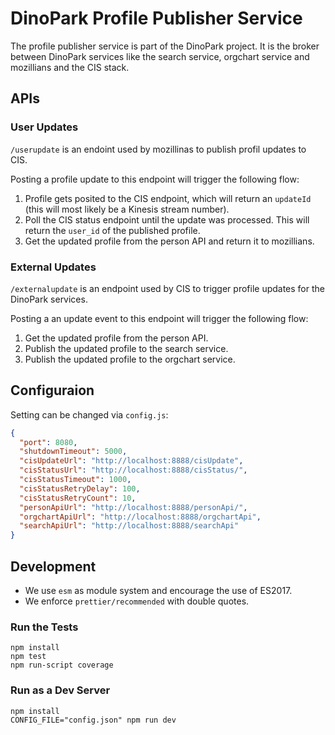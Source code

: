 # DinoPark Profile Publisher Service

The profile publisher service is part of the DinoPark project. It is the broker
between DinoPark services like the search service, orgchart service and mozillians
and the CIS stack.

## APIs

### User Updates

`/userupdate` is an endoint used by mozillinas to publish profil updates to CIS.

Posting a profile update to this endpoint will trigger the following flow:

1. Profile gets posited to the CIS endpoint, which will return an `updateId`
   (this will most likely be a Kinesis stream number).
2. Poll the CIS status endpoint until the update was processed. This will 
   return the `user_id` of the published profile.
3. Get the updated profile from the person API and return it to mozillians.

### External Updates

`/externalupdate` is an endpoint used by CIS to trigger profile updates for the
DinoPark services.

Posting a an update event to this endpoint will trigger the following flow:

1. Get the updated profile from the person API.
2. Publish the updated profile to the search service.
3. Publish the updated profile to the orgchart service.

## Configuraion

Setting can be changed via `config.js`:

```json
{
  "port": 8080,
  "shutdownTimeout": 5000,
  "cisUpdateUrl": "http://localhost:8888/cisUpdate",
  "cisStatusUrl": "http://localhost:8888/cisStatus/",
  "cisStatusTimeout": 1000,
  "cisStatusRetryDelay": 100,
  "cisStatusRetryCount": 10,
  "personApiUrl": "http://localhost:8888/personApi/",
  "orgchartApiUrl": "http://localhost:8888/orgchartApi",
  "searchApiUrl": "http://localhost:8888/searchApi"
}
```

## Development

- We use `esm` as module system and encourage the use of ES2017.
- We enforce `prettier/recommended` with double quotes.

### Run the Tests

```
npm install
npm test
npm run-script coverage
```

### Run as a Dev Server

```
npm install
CONFIG_FILE="config.json" npm run dev
```